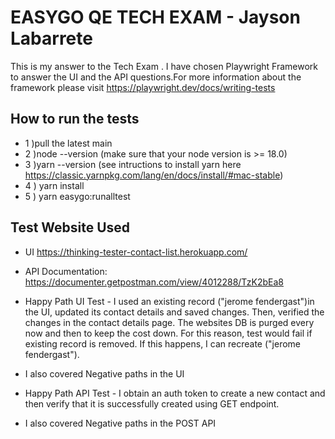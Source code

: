 # EASYGO QE TECH EXAM - Jayson Labarrete

This is my answer to the Tech Exam . I have chosen Playwright Framework to answer the UI and the API questions.For more information about the framework please visit <https://playwright.dev/docs/writing-tests>


## How to run the tests
- 1 )pull the latest main
- 2 )node --version  (make sure that your node  version is >= 18.0)
- 3 )yarn --version (see intructions to install yarn here https://classic.yarnpkg.com/lang/en/docs/install/#mac-stable)
- 4 ) yarn install
- 5 ) yarn easygo:runalltest


## Test Website Used

 - UI https://thinking-tester-contact-list.herokuapp.com/
 - API Documentation: https://documenter.getpostman.com/view/4012288/TzK2bEa8
 - Happy Path UI Test - I used an existing record ("jerome fendergast")in the UI,  updated its contact details and saved changes. Then, verified the changes in the contact details page. The websites DB is purged every now and then to keep the cost down. For this reason, test would fail if existing record is removed. If this happens, I can recreate ("jerome fendergast").
 - I also covered Negative paths in the UI

 - Happy Path API Test - I obtain an auth token to create a new contact and then verify that it is successfully created using GET endpoint.

 - I also covered Negative paths in the POST API


